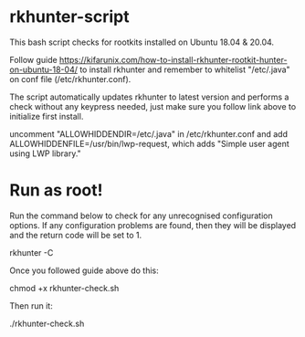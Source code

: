 # rkhunter-script
This bash script checks for rootkits installed on Ubuntu 18.04 & 20.04.

Follow guide https://kifarunix.com/how-to-install-rkhunter-rootkit-hunter-on-ubuntu-18-04/ to install rkhunter and remember to whitelist "/etc/.java" on conf file (/etc/rkhunter.conf).

The script automatically updates rkhunter to latest version and performs a check without any keypress needed, just make sure you follow link above to initialize first install.

uncomment "ALLOWHIDDENDIR=/etc/.java" in /etc/rkhunter.conf and add ALLOWHIDDENFILE=/usr/bin/lwp-request, which adds "Simple user agent using LWP library."

# Run as root!

Run the command below to check for any unrecognised configuration options. If any configuration problems are found, then they will be displayed and the return code will be set to 1.

rkhunter -C

Once you followed guide above do this:

chmod +x rkhunter-check.sh

Then run it:

./rkhunter-check.sh

